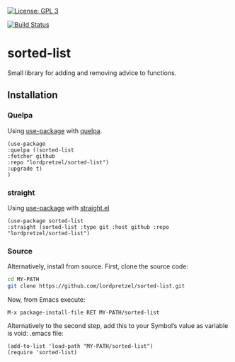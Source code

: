 [![License: GPL 3](https://img.shields.io/badge/license-GPL_3-green.svg)](http://www.gnu.org/licenses/gpl-3.0.txt)
<!-- [![GitHub release](https://img.shields.io/github/release/lordpretzel/sorted-list.svg?maxAge=86400)](https://github.com/lordpretzel/sorted-list/releases) -->
<!-- [![MELPA Stable](http://stable.melpa.org/packages/sorted-list-badge.svg)](http://stable.melpa.org/#/sorted-list) -->
<!-- [![MELPA](http://melpa.org/packages/sorted-list-badge.svg)](http://melpa.org/#/sorted-list) -->
[![Build Status](https://secure.travis-ci.org/lordpretzel/sorted-list.png)](http://travis-ci.org/lordpretzel/sorted-list)


# sorted-list

Small library for adding and removing advice to functions.

## Installation

<!-- ### MELPA -->

<!-- Symbol’s value as variable is void: $1 is available from MELPA (both -->
<!-- [stable](http://stable.melpa.org/#/sorted-list) and -->
<!-- [unstable](http://melpa.org/#/sorted-list)).  Assuming your -->
<!-- ((melpa . https://melpa.org/packages/) (gnu . http://elpa.gnu.org/packages/) (org . http://orgmode.org/elpa/)) lists MELPA, just type -->

<!-- ~~~sh -->
<!-- M-x package-install RET sorted-list RET -->
<!-- ~~~ -->

<!-- to install it. -->

### Quelpa

Using [use-package](https://github.com/jwiegley/use-package) with [quelpa](https://github.com/quelpa/quelpa).

~~~elisp
(use-package
:quelpa ((sorted-list
:fetcher github
:repo "lordpretzel/sorted-list")
:upgrade t)
)
~~~

### straight

Using [use-package](https://github.com/jwiegley/use-package) with [straight.el](https://github.com/raxod502/straight.el)

~~~elisp
(use-package sorted-list
:straight (sorted-list :type git :host github :repo "lordpretzel/sorted-list")
~~~

### Source

Alternatively, install from source. First, clone the source code:

~~~sh
cd MY-PATH
git clone https://github.com/lordpretzel/sorted-list.git
~~~

Now, from Emacs execute:

~~~
M-x package-install-file RET MY-PATH/sorted-list
~~~

Alternatively to the second step, add this to your Symbol’s value as variable is void: \.emacs file:

~~~elisp
(add-to-list 'load-path "MY-PATH/sorted-list")
(require 'sorted-list)
~~~
